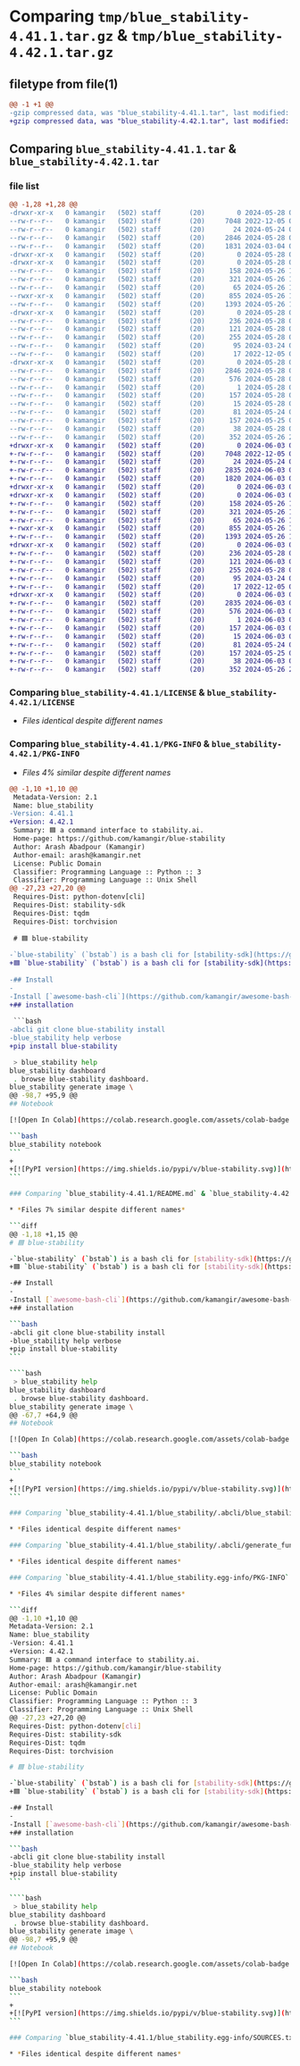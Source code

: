 # Comparing `tmp/blue_stability-4.41.1.tar.gz` & `tmp/blue_stability-4.42.1.tar.gz`

## filetype from file(1)

```diff
@@ -1 +1 @@
-gzip compressed data, was "blue_stability-4.41.1.tar", last modified: Tue May 28 01:39:59 2024, max compression
+gzip compressed data, was "blue_stability-4.42.1.tar", last modified: Mon Jun  3 05:49:55 2024, max compression
```

## Comparing `blue_stability-4.41.1.tar` & `blue_stability-4.42.1.tar`

### file list

```diff
@@ -1,28 +1,28 @@
-drwxr-xr-x   0 kamangir   (502) staff       (20)        0 2024-05-28 01:39:59.458443 blue_stability-4.41.1/
--rw-r--r--   0 kamangir   (502) staff       (20)     7048 2022-12-05 02:50:06.000000 blue_stability-4.41.1/LICENSE
--rw-r--r--   0 kamangir   (502) staff       (20)       24 2024-05-24 02:08:53.000000 blue_stability-4.41.1/MANIFEST.in
--rw-r--r--   0 kamangir   (502) staff       (20)     2846 2024-05-28 01:39:59.457550 blue_stability-4.41.1/PKG-INFO
--rw-r--r--   0 kamangir   (502) staff       (20)     1831 2024-03-04 07:34:46.000000 blue_stability-4.41.1/README.md
-drwxr-xr-x   0 kamangir   (502) staff       (20)        0 2024-05-28 01:39:59.449237 blue_stability-4.41.1/blue_stability/
-drwxr-xr-x   0 kamangir   (502) staff       (20)        0 2024-05-28 01:39:59.454479 blue_stability-4.41.1/blue_stability/.abcli/
--rw-r--r--   0 kamangir   (502) staff       (20)      158 2024-05-26 18:58:00.000000 blue_stability-4.41.1/blue_stability/.abcli/actions.sh
--rw-r--r--   0 kamangir   (502) staff       (20)      321 2024-05-26 18:58:00.000000 blue_stability-4.41.1/blue_stability/.abcli/aiart.sh
--rw-r--r--   0 kamangir   (502) staff       (20)       65 2024-05-26 18:58:00.000000 blue_stability-4.41.1/blue_stability/.abcli/aka.sh
--rwxr-xr-x   0 kamangir   (502) staff       (20)      855 2024-05-26 18:58:00.000000 blue_stability-4.41.1/blue_stability/.abcli/blue_stability.sh
--rw-r--r--   0 kamangir   (502) staff       (20)     1393 2024-05-26 18:58:00.000000 blue_stability-4.41.1/blue_stability/.abcli/generate_function.sh
-drwxr-xr-x   0 kamangir   (502) staff       (20)        0 2024-05-28 01:39:59.455342 blue_stability-4.41.1/blue_stability/.abcli/tests/
--rw-r--r--   0 kamangir   (502) staff       (20)      236 2024-05-28 01:33:16.000000 blue_stability-4.41.1/blue_stability/.abcli/tests/version.sh
--rw-r--r--   0 kamangir   (502) staff       (20)      121 2024-05-28 01:39:53.000000 blue_stability-4.41.1/blue_stability/__init__.py
--rw-r--r--   0 kamangir   (502) staff       (20)      255 2024-05-28 00:59:55.000000 blue_stability-4.41.1/blue_stability/__main__.py
--rw-r--r--   0 kamangir   (502) staff       (20)       95 2024-03-24 00:16:18.000000 blue_stability-4.41.1/blue_stability/logger.py
--rw-r--r--   0 kamangir   (502) staff       (20)       17 2022-12-05 02:50:06.000000 blue_stability-4.41.1/blue_stability/urls.py
-drwxr-xr-x   0 kamangir   (502) staff       (20)        0 2024-05-28 01:39:59.456283 blue_stability-4.41.1/blue_stability.egg-info/
--rw-r--r--   0 kamangir   (502) staff       (20)     2846 2024-05-28 01:39:59.000000 blue_stability-4.41.1/blue_stability.egg-info/PKG-INFO
--rw-r--r--   0 kamangir   (502) staff       (20)      576 2024-05-28 01:39:59.000000 blue_stability-4.41.1/blue_stability.egg-info/SOURCES.txt
--rw-r--r--   0 kamangir   (502) staff       (20)        1 2024-05-28 01:39:59.000000 blue_stability-4.41.1/blue_stability.egg-info/dependency_links.txt
--rw-r--r--   0 kamangir   (502) staff       (20)      157 2024-05-28 01:39:59.000000 blue_stability-4.41.1/blue_stability.egg-info/requires.txt
--rw-r--r--   0 kamangir   (502) staff       (20)       15 2024-05-28 01:39:59.000000 blue_stability-4.41.1/blue_stability.egg-info/top_level.txt
--rw-r--r--   0 kamangir   (502) staff       (20)       81 2024-05-24 02:08:53.000000 blue_stability-4.41.1/pyproject.toml
--rw-r--r--   0 kamangir   (502) staff       (20)      157 2024-05-25 01:42:30.000000 blue_stability-4.41.1/requirements.txt
--rw-r--r--   0 kamangir   (502) staff       (20)       38 2024-05-28 01:39:59.458608 blue_stability-4.41.1/setup.cfg
--rw-r--r--   0 kamangir   (502) staff       (20)      352 2024-05-26 20:36:16.000000 blue_stability-4.41.1/setup.py
+drwxr-xr-x   0 kamangir   (502) staff       (20)        0 2024-06-03 05:49:55.228588 blue_stability-4.42.1/
+-rw-r--r--   0 kamangir   (502) staff       (20)     7048 2022-12-05 02:50:06.000000 blue_stability-4.42.1/LICENSE
+-rw-r--r--   0 kamangir   (502) staff       (20)       24 2024-05-24 02:08:53.000000 blue_stability-4.42.1/MANIFEST.in
+-rw-r--r--   0 kamangir   (502) staff       (20)     2835 2024-06-03 05:49:55.228108 blue_stability-4.42.1/PKG-INFO
+-rw-r--r--   0 kamangir   (502) staff       (20)     1820 2024-06-03 05:47:58.000000 blue_stability-4.42.1/README.md
+drwxr-xr-x   0 kamangir   (502) staff       (20)        0 2024-06-03 05:49:55.223253 blue_stability-4.42.1/blue_stability/
+drwxr-xr-x   0 kamangir   (502) staff       (20)        0 2024-06-03 05:49:55.226796 blue_stability-4.42.1/blue_stability/.abcli/
+-rw-r--r--   0 kamangir   (502) staff       (20)      158 2024-05-26 18:58:00.000000 blue_stability-4.42.1/blue_stability/.abcli/actions.sh
+-rw-r--r--   0 kamangir   (502) staff       (20)      321 2024-05-26 18:58:00.000000 blue_stability-4.42.1/blue_stability/.abcli/aiart.sh
+-rw-r--r--   0 kamangir   (502) staff       (20)       65 2024-05-26 18:58:00.000000 blue_stability-4.42.1/blue_stability/.abcli/aka.sh
+-rwxr-xr-x   0 kamangir   (502) staff       (20)      855 2024-05-26 18:58:00.000000 blue_stability-4.42.1/blue_stability/.abcli/blue_stability.sh
+-rw-r--r--   0 kamangir   (502) staff       (20)     1393 2024-05-26 18:58:00.000000 blue_stability-4.42.1/blue_stability/.abcli/generate_function.sh
+drwxr-xr-x   0 kamangir   (502) staff       (20)        0 2024-06-03 05:49:55.227158 blue_stability-4.42.1/blue_stability/.abcli/tests/
+-rw-r--r--   0 kamangir   (502) staff       (20)      236 2024-05-28 01:33:16.000000 blue_stability-4.42.1/blue_stability/.abcli/tests/version.sh
+-rw-r--r--   0 kamangir   (502) staff       (20)      121 2024-06-03 05:49:50.000000 blue_stability-4.42.1/blue_stability/__init__.py
+-rw-r--r--   0 kamangir   (502) staff       (20)      255 2024-05-28 00:59:55.000000 blue_stability-4.42.1/blue_stability/__main__.py
+-rw-r--r--   0 kamangir   (502) staff       (20)       95 2024-03-24 00:16:18.000000 blue_stability-4.42.1/blue_stability/logger.py
+-rw-r--r--   0 kamangir   (502) staff       (20)       17 2022-12-05 02:50:06.000000 blue_stability-4.42.1/blue_stability/urls.py
+drwxr-xr-x   0 kamangir   (502) staff       (20)        0 2024-06-03 05:49:55.227566 blue_stability-4.42.1/blue_stability.egg-info/
+-rw-r--r--   0 kamangir   (502) staff       (20)     2835 2024-06-03 05:49:55.000000 blue_stability-4.42.1/blue_stability.egg-info/PKG-INFO
+-rw-r--r--   0 kamangir   (502) staff       (20)      576 2024-06-03 05:49:55.000000 blue_stability-4.42.1/blue_stability.egg-info/SOURCES.txt
+-rw-r--r--   0 kamangir   (502) staff       (20)        1 2024-06-03 05:49:55.000000 blue_stability-4.42.1/blue_stability.egg-info/dependency_links.txt
+-rw-r--r--   0 kamangir   (502) staff       (20)      157 2024-06-03 05:49:55.000000 blue_stability-4.42.1/blue_stability.egg-info/requires.txt
+-rw-r--r--   0 kamangir   (502) staff       (20)       15 2024-06-03 05:49:55.000000 blue_stability-4.42.1/blue_stability.egg-info/top_level.txt
+-rw-r--r--   0 kamangir   (502) staff       (20)       81 2024-05-24 02:08:53.000000 blue_stability-4.42.1/pyproject.toml
+-rw-r--r--   0 kamangir   (502) staff       (20)      157 2024-05-25 01:42:30.000000 blue_stability-4.42.1/requirements.txt
+-rw-r--r--   0 kamangir   (502) staff       (20)       38 2024-06-03 05:49:55.228694 blue_stability-4.42.1/setup.cfg
+-rw-r--r--   0 kamangir   (502) staff       (20)      352 2024-05-26 20:36:16.000000 blue_stability-4.42.1/setup.py
```

### Comparing `blue_stability-4.41.1/LICENSE` & `blue_stability-4.42.1/LICENSE`

 * *Files identical despite different names*

### Comparing `blue_stability-4.41.1/PKG-INFO` & `blue_stability-4.42.1/PKG-INFO`

 * *Files 4% similar despite different names*

```diff
@@ -1,10 +1,10 @@
 Metadata-Version: 2.1
 Name: blue_stability
-Version: 4.41.1
+Version: 4.42.1
 Summary: 🟦 a command interface to stability.ai.
 Home-page: https://github.com/kamangir/blue-stability
 Author: Arash Abadpour (Kamangir)
 Author-email: arash@kamangir.net
 License: Public Domain
 Classifier: Programming Language :: Python :: 3
 Classifier: Programming Language :: Unix Shell
@@ -27,23 +27,20 @@
 Requires-Dist: python-dotenv[cli]
 Requires-Dist: stability-sdk
 Requires-Dist: tqdm
 Requires-Dist: torchvision
 
 # 🟦 blue-stability
 
-`blue-stability` (`bstab`) is a bash cli for [stability-sdk](https://github.com/Stability-AI/stability-sdk).
+🟦 `blue-stability` (`bstab`) is a bash cli for [stability-sdk](https://github.com/Stability-AI/stability-sdk).
 
-## Install
-
-Install [`awesome-bash-cli`](https://github.com/kamangir/awesome-bash-cli) (`abcli`), then,
+## installation
 
 ```bash
-abcli git clone blue-stability install
-blue_stability help verbose
+pip install blue-stability
 ```
 
 ````bash
  > blue_stability help
 blue_stability dashboard
  . browse blue-stability dashboard.
 blue_stability generate image \
@@ -98,7 +95,9 @@
 ## Notebook
 
 [![Open In Colab](https://colab.research.google.com/assets/colab-badge.svg)](https://colab.research.google.com/github/kamangir/blue-stability/blob/main/nbs/demo_colab.ipynb)
 
 ```bash
 blue_stability notebook
 ```
+
+[![PyPI version](https://img.shields.io/pypi/v/blue-stability.svg)](https://blue-stability.org/project/gizai/)
```

### Comparing `blue_stability-4.41.1/README.md` & `blue_stability-4.42.1/README.md`

 * *Files 7% similar despite different names*

```diff
@@ -1,18 +1,15 @@
 # 🟦 blue-stability
 
-`blue-stability` (`bstab`) is a bash cli for [stability-sdk](https://github.com/Stability-AI/stability-sdk).
+🟦 `blue-stability` (`bstab`) is a bash cli for [stability-sdk](https://github.com/Stability-AI/stability-sdk).
 
-## Install
-
-Install [`awesome-bash-cli`](https://github.com/kamangir/awesome-bash-cli) (`abcli`), then,
+## installation
 
 ```bash
-abcli git clone blue-stability install
-blue_stability help verbose
+pip install blue-stability
 ```
 
 ````bash
  > blue_stability help
 blue_stability dashboard
  . browse blue-stability dashboard.
 blue_stability generate image \
@@ -67,7 +64,9 @@
 ## Notebook
 
 [![Open In Colab](https://colab.research.google.com/assets/colab-badge.svg)](https://colab.research.google.com/github/kamangir/blue-stability/blob/main/nbs/demo_colab.ipynb)
 
 ```bash
 blue_stability notebook
 ```
+
+[![PyPI version](https://img.shields.io/pypi/v/blue-stability.svg)](https://blue-stability.org/project/gizai/)
```

### Comparing `blue_stability-4.41.1/blue_stability/.abcli/blue_stability.sh` & `blue_stability-4.42.1/blue_stability/.abcli/blue_stability.sh`

 * *Files identical despite different names*

### Comparing `blue_stability-4.41.1/blue_stability/.abcli/generate_function.sh` & `blue_stability-4.42.1/blue_stability/.abcli/generate_function.sh`

 * *Files identical despite different names*

### Comparing `blue_stability-4.41.1/blue_stability.egg-info/PKG-INFO` & `blue_stability-4.42.1/blue_stability.egg-info/PKG-INFO`

 * *Files 4% similar despite different names*

```diff
@@ -1,10 +1,10 @@
 Metadata-Version: 2.1
 Name: blue_stability
-Version: 4.41.1
+Version: 4.42.1
 Summary: 🟦 a command interface to stability.ai.
 Home-page: https://github.com/kamangir/blue-stability
 Author: Arash Abadpour (Kamangir)
 Author-email: arash@kamangir.net
 License: Public Domain
 Classifier: Programming Language :: Python :: 3
 Classifier: Programming Language :: Unix Shell
@@ -27,23 +27,20 @@
 Requires-Dist: python-dotenv[cli]
 Requires-Dist: stability-sdk
 Requires-Dist: tqdm
 Requires-Dist: torchvision
 
 # 🟦 blue-stability
 
-`blue-stability` (`bstab`) is a bash cli for [stability-sdk](https://github.com/Stability-AI/stability-sdk).
+🟦 `blue-stability` (`bstab`) is a bash cli for [stability-sdk](https://github.com/Stability-AI/stability-sdk).
 
-## Install
-
-Install [`awesome-bash-cli`](https://github.com/kamangir/awesome-bash-cli) (`abcli`), then,
+## installation
 
 ```bash
-abcli git clone blue-stability install
-blue_stability help verbose
+pip install blue-stability
 ```
 
 ````bash
  > blue_stability help
 blue_stability dashboard
  . browse blue-stability dashboard.
 blue_stability generate image \
@@ -98,7 +95,9 @@
 ## Notebook
 
 [![Open In Colab](https://colab.research.google.com/assets/colab-badge.svg)](https://colab.research.google.com/github/kamangir/blue-stability/blob/main/nbs/demo_colab.ipynb)
 
 ```bash
 blue_stability notebook
 ```
+
+[![PyPI version](https://img.shields.io/pypi/v/blue-stability.svg)](https://blue-stability.org/project/gizai/)
```

### Comparing `blue_stability-4.41.1/blue_stability.egg-info/SOURCES.txt` & `blue_stability-4.42.1/blue_stability.egg-info/SOURCES.txt`

 * *Files identical despite different names*

